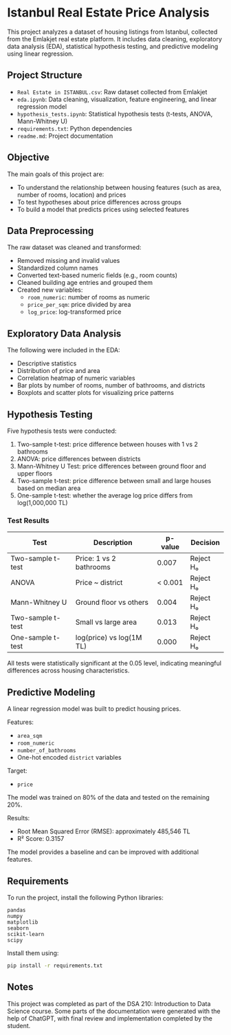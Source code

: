 # Istanbul Real Estate Price Analysis

This project analyzes a dataset of housing listings from Istanbul, collected from the Emlakjet real estate platform. It includes data cleaning, exploratory data analysis (EDA), statistical hypothesis testing, and predictive modeling using linear regression.

## Project Structure

- `Real Estate in ISTANBUL.csv`: Raw dataset collected from Emlakjet
- `eda.ipynb`: Data cleaning, visualization, feature engineering, and linear regression model
- `hypothesis_tests.ipynb`: Statistical hypothesis tests (t-tests, ANOVA, Mann-Whitney U)
- `requirements.txt`: Python dependencies
- `readme.md`: Project documentation

## Objective

The main goals of this project are:
- To understand the relationship between housing features (such as area, number of rooms, location) and prices
- To test hypotheses about price differences across groups
- To build a model that predicts prices using selected features

## Data Preprocessing

The raw dataset was cleaned and transformed:
- Removed missing and invalid values
- Standardized column names
- Converted text-based numeric fields (e.g., room counts)
- Cleaned building age entries and grouped them
- Created new variables:
  - `room_numeric`: number of rooms as numeric
  - `price_per_sqm`: price divided by area
  - `log_price`: log-transformed price

## Exploratory Data Analysis

The following were included in the EDA:
- Descriptive statistics
- Distribution of price and area
- Correlation heatmap of numeric variables
- Bar plots by number of rooms, number of bathrooms, and districts
- Boxplots and scatter plots for visualizing price patterns

## Hypothesis Testing

Five hypothesis tests were conducted:

1. Two-sample t-test: price difference between houses with 1 vs 2 bathrooms  
2. ANOVA: price differences between districts  
3. Mann-Whitney U Test: price differences between ground floor and upper floors  
4. Two-sample t-test: price difference between small and large houses based on median area  
5. One-sample t-test: whether the average log price differs from log(1,000,000 TL)

### Test Results

| Test | Description | p-value | Decision |
|------|-------------|---------|----------|
| Two-sample t-test | Price: 1 vs 2 bathrooms | 0.007 | Reject H₀ |
| ANOVA | Price ~ district | < 0.001 | Reject H₀ |
| Mann-Whitney U | Ground floor vs others | 0.004 | Reject H₀ |
| Two-sample t-test | Small vs large area | 0.013 | Reject H₀ |
| One-sample t-test | log(price) vs log(1M TL) | 0.000 | Reject H₀ |

All tests were statistically significant at the 0.05 level, indicating meaningful differences across housing characteristics.

## Predictive Modeling

A linear regression model was built to predict housing prices.

Features:
- `area_sqm`
- `room_numeric`
- `number_of_bathrooms`
- One-hot encoded `district` variables

Target:
- `price`

The model was trained on 80% of the data and tested on the remaining 20%.

Results:
- Root Mean Squared Error (RMSE): approximately 485,546 TL
- R² Score: 0.3157

The model provides a baseline and can be improved with additional features.

## Requirements

To run the project, install the following Python libraries:

```
pandas
numpy
matplotlib
seaborn
scikit-learn
scipy
```

Install them using:

```bash
pip install -r requirements.txt
```

## Notes

This project was completed as part of the DSA 210: Introduction to Data Science course. Some parts of the documentation were generated with the help of ChatGPT, with final review and implementation completed by the student.